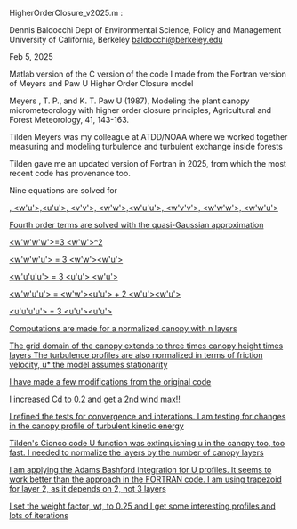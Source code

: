HigherOrderClosure_v2025.m : 

Dennis Baldocchi
Dept of Environmental Science, Policy and Management
University of California, Berkeley
baldocchi@berkeley.edu


Feb 5, 2025

Matlab version of the C version of the code I made from the Fortran version 
of Meyers and Paw U Higher Order Closure model

Meyers , T. P., and K. T. Paw U (1987), 
Modeling the plant canopy micrometeorology with higher order 
closure principles, Agricultural and Forest Meteorology, 41, 143-163.

Tilden Meyers was my colleague at ATDD/NOAA where we worked together measuring and modeling
turbulence and turbulent exchange inside forests

Tilden gave me an updated version of Fortran in 2025, from which the most recent code has provenance too.

Nine equations are solved for
 
<u>, <w'u'>,<u'u'>, <v'v'>, <w'w'>,<w'u'u'>, <w'v'v'>, <w'w'w'>, <w'w'u'>
 
Fourth order terms are solved with the quasi-Gaussian approximation
 
<w'w'w'w'>=3 <w'w'>^2

<w'w'w'u'> = 3 <w'w'><w'u'>
 
<w'u'u'u'> = 3 <u'u'> <w'u'>
 
<w'w'u'u'> = <w'w'><u'u'> + 2 <w'u'><w'u'>
 
<u'u'u'u'> = 3 <u'u'><u'u'>
 
Computations are made for a normalized canopy with n layers

The grid domain of the canopy extends to three times canopy height times layers
The turbulence profiles are also normalized in terms of friction velocity, u*
the model assumes stationarity

I have made a few modifications from the original code

I increased Cd to 0.2 and get a 2nd wind max!!

I refined the tests for convergence and interations. I am testing for changes in the canopy profile of turbulent kinetic
energy

Tilden's Cionco code U function was extinquishing u in the canopy too,
too fast. I needed to normalize the layers by the number of canopy layers

I am applying the Adams Bashford integration for U profiles.
It seems to work better than the approach in the FORTRAN code.
I am using trapezoid for layer 2, as it depends on 2, not 3 layers

I set the weight factor, wt, to 0.25 and I get some interesting profiles and lots of
iterations



